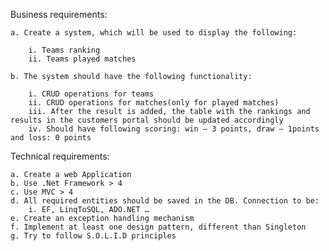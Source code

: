 Business requirements:

	a. Create a system, which will be used to display the following:

		i. Teams ranking
		ii. Teams played matches

	b. The system should have the following functionality:

		i. CRUD operations for teams
		ii. CRUD operations for matches(only for played matches)
		iii. After the result is added, the table with the rankings and results in the customers portal should be updated accordingly
		iv. Should have following scoring: win – 3 points, draw – 1points and loss: 0 points

Technical requirements: 

	a. Create a web Application
	b. Use .Net Framework > 4
	c. Use MVC > 4
	d. All required entities should be saved in the DB. Connection to be:
		i. EF, LinqToSQL, ADO.NET …
	e. Create an exception handling mechanism
	f. Implement at least one design pattern, different than Singleton
	g. Try to follow S.O.L.I.D principles
